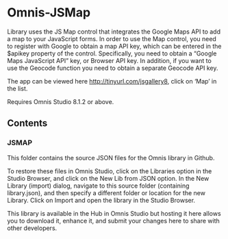 # Omnis-JSMap
Library uses the JS Map control that integrates the Google Maps API to add a map to your JavaScript forms. In order to use the Map control, you need to register with Google to obtain a map API key, which can be entered in the $apikey property of the control. Specifically, you need to obtain a “Google Maps JavaScript API” key, or Browser API key. In addition, if you want to use the Geocode function you need to obtain a separate Geocode API key. 

The app can be viewed here http://tinyurl.com/jsgallery8, click on ‘Map’ in the list.

Requires Omnis Studio 8.1.2 or above.

## Contents
### JSMAP
This folder contains the source JSON files for the Omnis library in Github. 

To restore these files in Omnis Studio, click on the Libraries option in the Studio Browser, and click on the New Lib from JSON option. In the New Library (import) dialog, navigate to this source folder (containing library.json), and then specify a different folder or location for the new Library. Click on Import and open the library in the Studio Browser. 

This library is available in the Hub in Omnis Studio but hosting it here allows you to download it, enhance it, and submit your changes here to share with other developers. 

